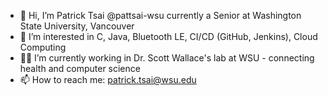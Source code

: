- 👋 Hi, I’m Patrick Tsai @pattsai-wsu currently a Senior at Washington State University, Vancouver
- 👀 I’m interested in C, Java, Bluetooth LE, CI/CD (GitHub, Jenkins), Cloud Computing
- 🤷‍♂️ I’m currently working in Dr. Scott Wallace's lab at WSU - connecting health and computer science
- 📫 How to reach me: patrick.tsai@wsu.edu

<!---
pattsai-wsu/pattsai-wsu is a ✨ special ✨ repository because its `README.md` (this file) appears on your GitHub profile.
You can click the Preview link to take a look at your changes.
--->
